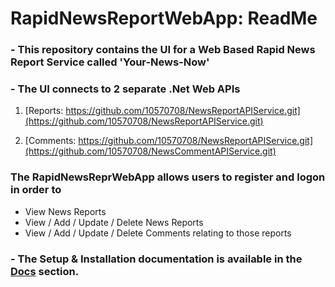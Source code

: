 # RapidNewsReportWebApp: ReadMe

### - This repository contains the UI for a Web Based Rapid News Report Service called 'Your-News-Now'

### - The UI connects to 2 separate .Net Web APIs 
1. [Reports: https://github.com/10570708/NewsReportAPIService.git](https://github.com/10570708/NewsReportAPIService.git)

1. [Comments: https://github.com/10570708/NewsReportAPIService.git](https://github.com/10570708/NewsCommentAPIService.git)

### The RapidNewsReprWebApp allows users to register and logon in order to 
- View News Reports
- View / Add / Update / Delete News Reports
- View / Add / Update / Delete Comments relating to those reports

### - The Setup & Installation documentation is available in the [Docs](Docs/index.md) section.

	


